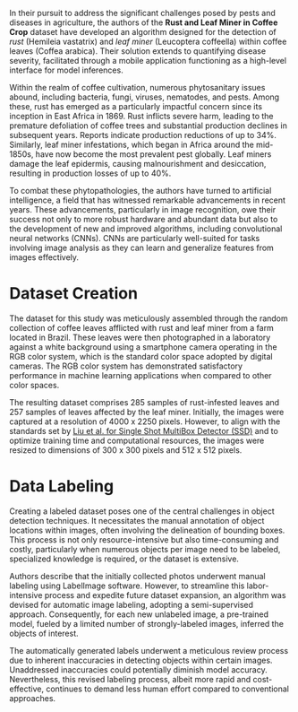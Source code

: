 In their pursuit to address the significant challenges posed by pests and diseases in agriculture, the authors of the **Rust and Leaf Miner in Coffee Crop** dataset have developed an algorithm designed for the detection of *rust* (Hemileia vastatrix) and *leaf miner* (Leucoptera coffeella) within coffee leaves (Coffea arabica). Their solution extends to quantifying disease severity, facilitated through a mobile application functioning as a high-level interface for model inferences.

Within the realm of coffee cultivation, numerous phytosanitary issues abound, including bacteria, fungi, viruses, nematodes, and pests. Among these, rust has emerged as a particularly impactful concern since its inception in East Africa in 1869. Rust inflicts severe harm, leading to the premature defoliation of coffee trees and substantial production declines in subsequent years. Reports indicate production reductions of up to 34%. Similarly, leaf miner infestations, which began in Africa around the mid-1850s, have now become the most prevalent pest globally. Leaf miners damage the leaf epidermis, causing malnourishment and desiccation, resulting in production losses of up to 40%. 

To combat these phytopathologies, the authors have turned to artificial intelligence, a field that has witnessed remarkable advancements in recent years. These advancements, particularly in image recognition, owe their success not only to more robust hardware and abundant data but also to the development of new and improved algorithms, including convolutional neural networks (CNNs). CNNs are particularly well-suited for tasks involving image analysis as they can learn and generalize features from images effectively.

# Dataset Creation
The dataset for this study was meticulously assembled through the random collection of coffee leaves afflicted with rust and leaf miner from a farm located in Brazil. These leaves were then photographed in a laboratory against a white background using a smartphone camera operating in the RGB color system, which is the standard color space adopted by digital cameras. The RGB color system has demonstrated satisfactory performance in machine learning applications when compared to other color spaces.

The resulting dataset comprises 285 samples of rust-infested leaves and 257 samples of leaves affected by the leaf miner. Initially, the images were captured at a resolution of 4000 x 2250 pixels. However, to align with the standards set by [Liu et al. for Single Shot MultiBox Detector (SSD)](https://doi.org/10.1007/978-3-319-46448-0_2) and to optimize training time and computational resources, the images were resized to dimensions of 300 x 300 pixels and 512 x 512 pixels.

# Data Labeling
Creating a labeled dataset poses one of the central challenges in object detection techniques. It necessitates the manual annotation of object locations within images, often involving the delineation of bounding boxes. This process is not only resource-intensive but also time-consuming and costly, particularly when numerous objects per image need to be labeled, specialized knowledge is required, or the dataset is extensive.

Authors describe that the initially collected photos underwent manual labeling using LabelImage software. However, to streamline this labor-intensive process and expedite future dataset expansion, an algorithm was devised for automatic image labeling, adopting a semi-supervised approach. Consequently, for each new unlabeled image, a pre-trained model, fueled by a limited number of strongly-labeled images, inferred the objects of interest.

The automatically generated labels underwent a meticulous review process due to inherent inaccuracies in detecting objects within certain images. Unaddressed inaccuracies could potentially diminish model accuracy. Nevertheless, this revised labeling process, albeit more rapid and cost-effective, continues to demand less human effort compared to conventional approaches.
